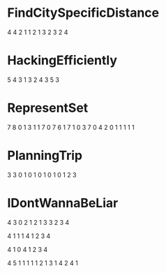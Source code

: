 # FindCitySpecificDistance
4 4 2 1
1 2
1 3
2 3
2 4

# HackingEfficiently
5 4
3 1
3 2
4 3
5 3

# RepresentSet
7 8
0 1 3
1 1 7
0 7 6
1 7 1
0 3 7
0 4 2
0 1 1
1 1 1

# PlanningTrip
3
3
0 1 0
1 0 1
0 1 0
1 2 3

# IDontWannaBeLiar
4 3
0
2 1 2
1 3
3 2 3 4

4 1
1 1
4 1 2 3 4

4 1
0
4 1 2 3 4

4 5
1 1
1 1
1 2
1 3
1 4
2 4 1
